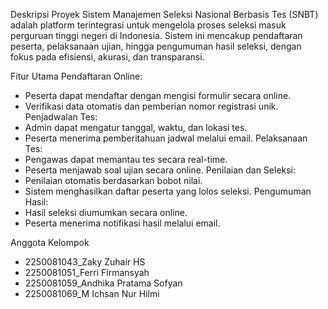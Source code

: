 Deskripsi Proyek
Sistem Manajemen Seleksi Nasional Berbasis Tes (SNBT) adalah platform terintegrasi untuk mengelola proses seleksi masuk perguruan tinggi negeri di Indonesia. Sistem ini mencakup pendaftaran peserta, pelaksanaan ujian, hingga pengumuman hasil seleksi, dengan fokus pada efisiensi, akurasi, dan transparansi.

Fitur Utama
Pendaftaran Online: 
   - Peserta dapat mendaftar dengan mengisi formulir secara online.
   - Verifikasi data otomatis dan pemberian nomor registrasi unik.
Penjadwalan Tes:
   - Admin dapat mengatur tanggal, waktu, dan lokasi tes.
   - Peserta menerima pemberitahuan jadwal melalui email.
Pelaksanaan Tes:
   - Pengawas dapat memantau tes secara real-time.
   - Peserta menjawab soal ujian secara online.
Penilaian dan Seleksi:
   - Penilaian otomatis berdasarkan bobot nilai.
   - Sistem menghasilkan daftar peserta yang lolos seleksi.
Pengumuman Hasil:
   - Hasil seleksi diumumkan secara online.
   - Peserta menerima notifikasi hasil melalui email.
  

Anggota Kelompok
- 2250081043_Zaky Zuhair HS
- 2250081051_Ferri Firmansyah
- 2250081059_Andhika Pratama Sofyan
- 2250081069_M Ichsan Nur Hilmi
